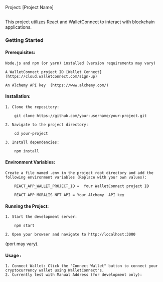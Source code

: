 Project: [Project Name]
##
This project utilizes React and WalletConnect to interact with blockchain applications.

### Getting Started

#### Prerequisites:
    Node.js and npm (or yarn) installed (version requirements may vary)

    A WalletConnect project ID [Wallet Connect](https://cloud.walletconnect.com/sign-up)

    An Alchemy API key  (https://www.alchemy.com/)

 #### Installation:
    1. Clone the repository:

        git clone https://github.com/your-username/your-project.git 

    2. Navigate to the project directory:

        cd your-project 

    3. Install dependencies:
    
        npm install

####  Environment Variables:
    Create a file named .env in the project root directory and add the following environment variables (Replace with your own values):

        REACT_APP_WALLET_PROJECT_ID =  Your WalletConnect project ID

        REACT_APP_MORALIS_NFT_API = Your Alchemy  API key

#### Running the Project:

    1. Start the development server:

        npm start

    2. Open your browser and navigate to http://localhost:3000 
(port may vary).


#### Usage :
    1. Connect Wallet: Click the "Connect Wallet" button to connect your cryptocurrency wallet using WalletConnect's.
    2. Currently test with Manual Address (for development only): 
       
       
